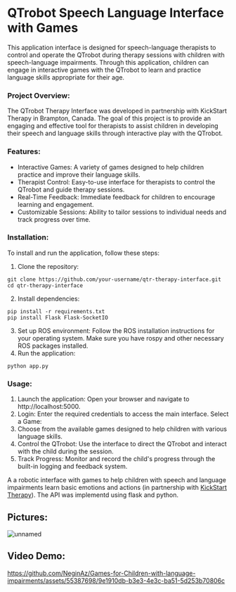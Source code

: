 # QTrobot Speech Language Interface with Games

This application interface is designed for speech-language therapists to control and operate the QTrobot during therapy sessions with children with speech-language impairments. Through this application, children can engage in interactive games with the QTrobot to learn and practice language skills appropriate for their age.

### Project Overview: <br> 
The QTrobot Therapy Interface was developed in partnership with KickStart Therapy in Brampton, Canada. The goal of this project is to provide an engaging and effective tool for therapists to assist children in developing their speech and language skills through interactive play with the QTrobot.

### Features: 

* Interactive Games: A variety of games designed to help children practice and improve their language skills.
* Therapist Control: Easy-to-use interface for therapists to control the QTrobot and guide therapy sessions.
* Real-Time Feedback: Immediate feedback for children to encourage learning and engagement.
* Customizable Sessions: Ability to tailor sessions to individual needs and track progress over time.


### Installation:

To install and run the application, follow these steps:
1. Clone the repository:
```console
git clone https://github.com/your-username/qtr-therapy-interface.git
cd qtr-therapy-interface
```

2. Install dependencies:
```console
pip install -r requirements.txt
pip install Flask Flask-SocketIO 
```
3. Set up ROS environment:
Follow the ROS installation instructions for your operating system. Make sure you have rospy and other necessary ROS packages installed.
4. Run the application:
```console
python app.py
```

### Usage: 

1. Launch the application:
Open your browser and navigate to http://localhost:5000.
2. Login:
Enter the required credentials to access the main interface.
Select a Game:
3. Choose from the available games designed to help children with various language skills.
4. Control the QTrobot:
Use the interface to direct the QTrobot and interact with the child during the session.
5. Track Progress:
Monitor and record the child's progress through the built-in logging and feedback system.




A a robotic interface with games to help children with speech and language impairments learn basic emotions and actions (in partnership with [KickStart Therapy](https://www.kickstarttherapy.com/)). The API was implementd using flask and python.

## Pictures: 
![unnamed](https://github.com/NeginAz/Games-for-Children-with-language-impairments/assets/55387698/832544f7-9dae-44a1-a546-ef46dcaadab4)



## Video Demo:
https://github.com/NeginAz/Games-for-Children-with-language-impairments/assets/55387698/9e1910db-b3e3-4e3c-ba51-5d253b70806c
